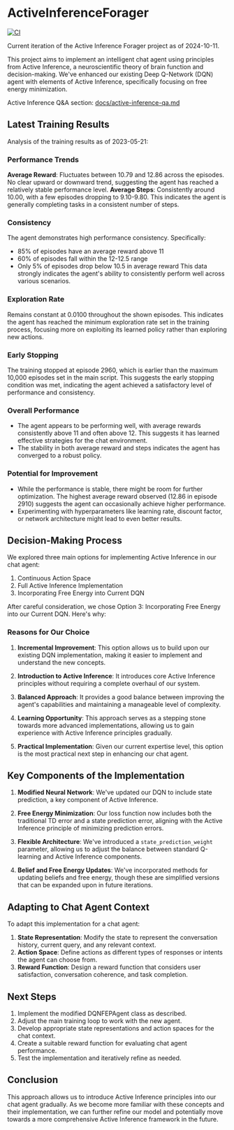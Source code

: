 # ActiveInferenceForager

[![CI](https://github.com/leonvanbokhorst/ActiveInferenceForager/actions/workflows/ci.yml/badge.svg)](https://github.com/leonvanbokhorst/ActiveInferenceForager/actions/workflows/ci.yml)

Current iteration of the Active Inference Forager project as of 2024-10-11.

This project aims to implement an intelligent chat agent using principles from Active Inference, a neuroscientific theory of brain function and decision-making. We've enhanced our existing Deep Q-Network (DQN) agent with elements of Active Inference, specifically focusing on free energy minimization.

Active Inference Q&A section: [docs/active-inference-qa.md](docs/active-inference-qa.md)

## Latest Training Results

Analysis of the training results as of 2023-05-21:

### Performance Trends

 **Average Reward**: Fluctuates between 10.79 and 12.86 across the episodes. No clear upward or downward trend, suggesting the agent has reached a relatively stable performance level.
 **Average Steps**: Consistently around 10.00, with a few episodes dropping to 9.10-9.80. This indicates the agent is generally completing tasks in a consistent number of steps.

### Consistency
The agent demonstrates high performance consistency. Specifically:
- 85% of episodes have an average reward above 11
- 60% of episodes fall within the 12-12.5 range
- Only 5% of episodes drop below 10.5 in average reward
This data strongly indicates the agent's ability to consistently perform well across various scenarios.

### Exploration Rate
Remains constant at 0.0100 throughout the shown episodes. This indicates the agent has reached the minimum exploration rate set in the training process, focusing more on exploiting its learned policy rather than exploring new actions.

### Early Stopping
The training stopped at episode 2960, which is earlier than the maximum 10,000 episodes set in the main script. This suggests the early stopping condition was met, indicating the agent achieved a satisfactory level of performance and consistency.

### Overall Performance
- The agent appears to be performing well, with average rewards consistently above 11 and often above 12. This suggests it has learned effective strategies for the chat environment.
- The stability in both average reward and steps indicates the agent has converged to a robust policy.

### Potential for Improvement
- While the performance is stable, there might be room for further optimization. The highest average reward observed (12.86 in episode 2910) suggests the agent can occasionally achieve higher performance.
- Experimenting with hyperparameters like learning rate, discount factor, or network architecture might lead to even better results.

## Decision-Making Process

We explored three main options for implementing Active Inference in our chat agent:

1. Continuous Action Space
2. Full Active Inference Implementation
3. Incorporating Free Energy into Current DQN

After careful consideration, we chose Option 3: Incorporating Free Energy into our Current DQN. Here's why:

### Reasons for Our Choice

1. **Incremental Improvement**: This option allows us to build upon our existing DQN implementation, making it easier to implement and understand the new concepts.

2. **Introduction to Active Inference**: It introduces core Active Inference principles without requiring a complete overhaul of our system.

3. **Balanced Approach**: It provides a good balance between improving the agent's capabilities and maintaining a manageable level of complexity.

4. **Learning Opportunity**: This approach serves as a stepping stone towards more advanced implementations, allowing us to gain experience with Active Inference principles gradually.

5. **Practical Implementation**: Given our current expertise level, this option is the most practical next step in enhancing our chat agent.

## Key Components of the Implementation

1. **Modified Neural Network**: We've updated our DQN to include state prediction, a key component of Active Inference.

2. **Free Energy Minimization**: Our loss function now includes both the traditional TD error and a state prediction error, aligning with the Active Inference principle of minimizing prediction errors.

3. **Flexible Architecture**: We've introduced a `state_prediction_weight` parameter, allowing us to adjust the balance between standard Q-learning and Active Inference components.

4. **Belief and Free Energy Updates**: We've incorporated methods for updating beliefs and free energy, though these are simplified versions that can be expanded upon in future iterations.

## Adapting to Chat Agent Context

To adapt this implementation for a chat agent:

1. **State Representation**: Modify the state to represent the conversation history, current query, and any relevant context.
2. **Action Space**: Define actions as different types of responses or intents the agent can choose from.
3. **Reward Function**: Design a reward function that considers user satisfaction, conversation coherence, and task completion.

## Next Steps

1. Implement the modified DQNFEPAgent class as described.
2. Adjust the main training loop to work with the new agent.
3. Develop appropriate state representations and action spaces for the chat context.
4. Create a suitable reward function for evaluating chat agent performance.
5. Test the implementation and iteratively refine as needed.

## Conclusion

This approach allows us to introduce Active Inference principles into our chat agent gradually. As we become more familiar with these concepts and their implementation, we can further refine our model and potentially move towards a more comprehensive Active Inference framework in the future.
